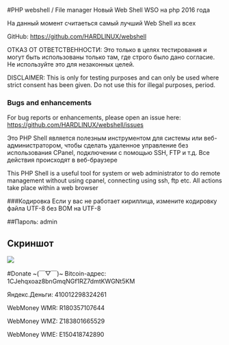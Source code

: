 #PHP webshell / File manager
Новый Web Shell WSO на php 2016 года

На данный момент считаеться самый лучший Web Shell из всех

GitHub: https://github.com/HARDLINUX/webshell

ОТКАЗ ОТ ОТВЕТСТВЕННОСТИ: Это только в целях тестирования и могут быть использованы только там, где строго было дано согласие. Не используйте это для незаконных целей.

DISCLAIMER: This is only for testing purposes and can only be used where strict consent has been given. Do not use this for illegal purposes, period.

### Bugs and enhancements
For bug reports or enhancements, please open an issue here: https://github.com/HARDLINUX/webshell/issues

Это PHP Shell является полезным инструментом для системы или веб-администратором, чтобы сделать удаленное управление без использования CPanel, подключении с помощью SSH, FTP и т.д. Все действия происходят в веб-браузере

This PHP Shell is a useful tool for system or web administrator to do remote management without using cpanel, connecting using ssh, ftp etc. All actions take place within a web browser

###Кодировка
Если у вас не работает кириллица, измените кодировку файла UTF-8 без BOM на UTF-8

##Пароль: admin
## Скриншот
![](http://cs621518.vk.me/v621518400/d6ad/e3CgJxw9ThA.jpg)

#Donate ~(￣▽￣)~
Bitcoin-адрес: 1CJehqxoaz8bnGmqNGf1RZ7dmtKWGNt5KM

Яндекс.Деньги: 410012298324261

WebMoney WMR: R180357107644

WebMoney WMZ: Z183801665529

WebMoney WME: E150418742890
